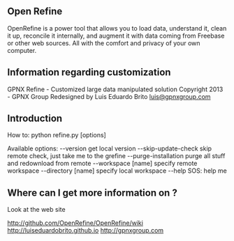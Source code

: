 Open Refine
-------------------


OpenRefine is a power tool that allows you to load data, understand it,
clean it up, reconcile it internally, and augment it with data coming from
Freebase or other web sources. All with the comfort and privacy of 
your own computer.

Information regarding customization
----------------------------------------------

GPNX Refine - Customized large data manipulated solution
Copyright 2013 - GPNX Group
Redesigned by Luis Eduardo Brito <luis@gpnxgroup.com>

Introduction
----------------------------------------------

How to:
    python refine.py [options]

Available options:
    --version                  get local version
    --skip-update-check        skip remote check, just take me to the grefine
    --purge-installation       purge all stuff and redownload from remote
    --workspace [name]         specify remote workspace
    --directory [name]         specify local workspace
    --help                     SOS: help me

Where can I get more information on ?
----------------------------------------------

Look at the  web site

http://github.com/OpenRefine/OpenRefine/wiki
http://luiseduardobrito.github.io
http://gpnxgroup.com
